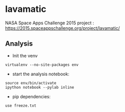 # lavamatic

NASA Space Apps Challenge 2015 project : https://2015.spaceappschallenge.org/project/lavamatic/

## Analysis

* Init the venv

```
virtualenv --no-site-packages env
```

* start the analysis notebook:

```
source env/bin/activate
ipython notebook --pylab inline
```

* pip dependencies:

```
use freeze.txt
```


